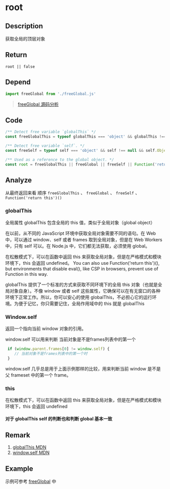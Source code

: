 # root 

## Description 
获取全局的顶层对象

## Return
`root || false`
## Depend
```js
import freeGlobal from './freeGlobal.js'
```
> [freeGlobal 源码分析](./freeGlobal.md)
>

## Code
```js
/** Detect free variable `globalThis` */
const freeGlobalThis = typeof globalThis === 'object' && globalThis !== null && globalThis.Object == Object && globalThis

/** Detect free variable `self`. */
const freeSelf = typeof self === 'object' && self !== null && self.Object === Object && self

/** Used as a reference to the global object. */
const root = freeGlobalThis || freeGlobal || freeSelf || Function('return this')()
```
## Analyze
从最终返回来看 顺序 `freeGlobalThis` 、 `freeGlobal` 、 `freeSelf` 、 `Function('return this')()`
### globalThis
全局属性 globalThis 包含全局的 this 值，类似于全局对象（global object）

在以前，从不同的 JavaScript 环境中获取全局对象需要不同的语句。在 Web 中，可以通过 window、self 或者 frames 取到全局对象，但是在 Web Workers 中，只有 self 可以。在 Node.js 中，它们都无法获取，必须使用 global。

在松散模式下，可以在函数中返回 this 来获取全局对象，但是在严格模式和模块环境下，this 会返回 undefined。 You can also use Function('return this')(), but environments that disable eval(), like CSP in browsers, prevent use of Function in this way.

globalThis 提供了一个标准的方式来获取不同环境下的全局 this  对象（也就是全局对象自身）。不像 window 或者 self 这些属性，它确保可以在有无窗口的各种环境下正常工作。所以，你可以安心的使用 globalThis，不必担心它的运行环境。为便于记忆，你只需要记住，全局作用域中的 this 就是 globalThis

### Window.self
返回一个指向当前 window 对象的引用。

window.self 可以用来判断 当前对象是不是frames列表中的第一个
```js
 if (window.parent.frames[0] != window.self) {
    // 当前对象不是frames列表中的第一个时
 }
```

window.self 几乎总是用于上面示例那样的比较，用来判断当前 window 是不是父 frameset 中的第一个 frame。

### this
在松散模式下，可以在函数中返回 this 来获取全局对象，但是在严格模式和模块环境下，this 会返回 undefined


#### 对于 globalThis  self 的判断也和判断 global 基本一致


## Remark
1. [globalThis MDN](https://developer.mozilla.org/zh-CN/docs/Web/JavaScript/Reference/Global_Objects/globalThis)
2. [window.self MDN](https://developer.mozilla.org/en-US/docs/Web/API/Window/self)
## Example

示例可参考 [freeGlobal](./freeGlobal.md) 中
